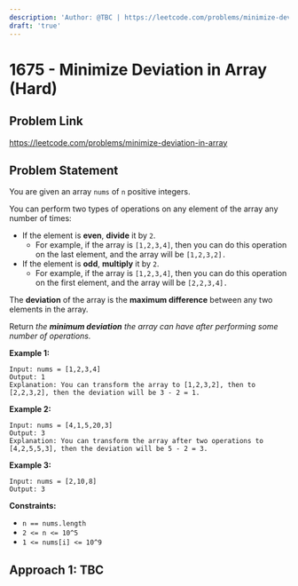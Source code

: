 ```yaml
---
description: 'Author: @TBC | https://leetcode.com/problems/minimize-deviation-in-array/'
draft: 'true'
---
```


# 1675 - Minimize Deviation in Array (Hard)

## Problem Link

https://leetcode.com/problems/minimize-deviation-in-array

## Problem Statement

You are given an array `nums` of `n` positive integers.

You can perform two types of operations on any element of the array any number of times:

* If the element is **even**, **divide** it by `2`.
  * For example, if the array is `[1,2,3,4]`, then you can do this operation on the last element, and the array will be `[1,2,3,2].`
* If the element is **odd**, **multiply** it by `2`.
  * For example, if the array is `[1,2,3,4]`, then you can do this operation on the first element, and the array will be `[2,2,3,4].`

The **deviation** of the array is the **maximum difference** between any two elements in the array.

Return _the **minimum deviation** the array can have after performing some number of operations._

**Example 1:**

```
Input: nums = [1,2,3,4]
Output: 1
Explanation: You can transform the array to [1,2,3,2], then to [2,2,3,2], then the deviation will be 3 - 2 = 1.
```

**Example 2:**

```
Input: nums = [4,1,5,20,3]
Output: 3
Explanation: You can transform the array after two operations to [4,2,5,5,3], then the deviation will be 5 - 2 = 3.
```

**Example 3:**

```
Input: nums = [2,10,8]
Output: 3
```

**Constraints:**

* `n == nums.length`
* `2 <= n <= 10^5`
* `1 <= nums[i] <= 10^9`

## Approach 1: TBC
